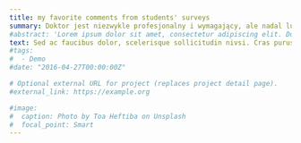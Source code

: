 ```yaml
---
title: my favorite comments from students' surveys
summary: Doktor jest niezwykle profesjonalny i wymagający, ale nadal ludzki i uprzejmy. Zawsze chętny do pomocy, świetnie przekazuje informacje i swoją wiedzę ...
#abstract: 'Lorem ipsum dolor sit amet, consectetur adipiscing elit. Duis posuere tellusac convallis placerat. Proin tincidunt magna sed ex sollicitudin condimentum. Sed ac faucibus dolor, scelerisque sollicitudin nisi. Cras purus urna, suscipit quis sapien eu, pulvinar tempor diam.'
text: Sed ac faucibus dolor, scelerisque sollicitudin nivsi. Cras purus urna, suscipit quis sapien eu, pulvinar tempor diam Sed ac faucibus dolor, scelerisque sollicitudin nisi. Cras purus urna, suscipit quis sapien eu, pulvinar tempor diam
#tags:
#  - Demo
#date: "2016-04-27T00:00:00Z"

# Optional external URL for project (replaces project detail page).
#external_link: https://example.org

#image:
#  caption: Photo by Toa Heftiba on Unsplash
#  focal_point: Smart
---
```

